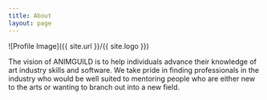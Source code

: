 ```yaml
---
title: About
layout: page
---
```

![Profile Image]({{ site.url }}/{{ site.logo }})

The vision of ANIMGUILD is to help individuals advance their knowledge of art industry skills and software. We take pride in finding professionals in the industry who would be well suited to mentoring people who are either new to the arts or wanting to branch out into a new field.